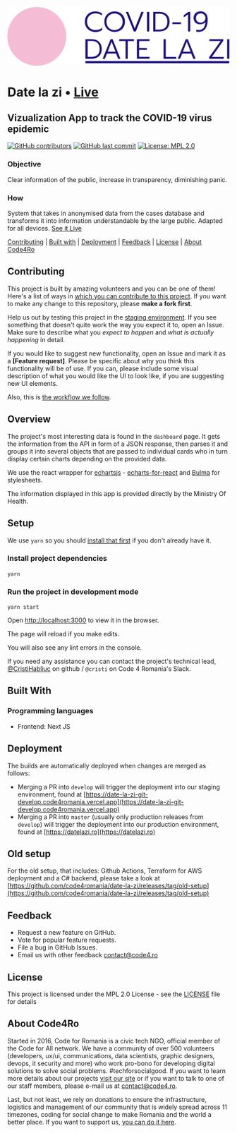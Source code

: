![logo](src/images/logo-coviz.svg)

# Date la zi • [Live](https://datelazi.ro/)

## Vizualization App to track the COVID-19 virus epidemic

[![GitHub contributors](https://img.shields.io/github/contributors/code4romania/date-la-zi.svg?style=for-the-badge)](https://github.com/code4romania/date-la-zi/graphs/contributors) [![GitHub last commit](https://img.shields.io/github/last-commit/code4romania/date-la-zi.svg?style=for-the-badge)](https://github.com/code4romania/date-la-zi/commits/master) [![License: MPL 2.0](https://img.shields.io/badge/license-MPL%202.0-brightgreen.svg?style=for-the-badge)](https://opensource.org/licenses/MPL-2.0)

### Objective

Clear information of the public, increase in transparency, diminishing panic.

### How

System that takes in anonymised data from the cases database and transforms it into information understandable by the large public. Adapted for all devices. [See it Live](https://datelazi.ro/)

[Contributing](#contributing) | [Built with](#built-with) | [Deployment](#deployment) | [Feedback](#feedback) | [License](#license) | [About Code4Ro](#about-code4ro)

## Contributing

This project is built by amazing volunteers and you can be one of them! Here's a list of ways in [which you can contribute to this project](https://github.com/code4romania/.github/blob/master/CONTRIBUTING.md). If you want to make any change to this repository, please **make a fork first**.

Help us out by testing this project in the [staging environment](https://date-la-zi-git-develop.code4romania.vercel.app). If you see something that doesn't quite work the way you expect it to, open an Issue. Make sure to describe what you _expect to happen_ and _what is actually happening_ in detail.

If you would like to suggest new functionality, open an Issue and mark it as a **[Feature request]**. Please be specific about why you think this functionality will be of use. If you can, please include some visual description of what you would like the UI to look like, if you are suggesting new UI elements.

Also, this is [the workflow we follow](https://github.com/code4romania/.github/blob/master/WORKFLOW.md).

## Overview

The project's most interesting data is found in the `dashboard` page. It gets the information from the API
in form of a JSON response, then parses it and groups it into several objects that are passed to
individual cards who in turn display certain charts depending on the provided data.

We use the react wrapper for [echartsjs](https://www.echartsjs.com/examples/en/index.html) -
[echarts-for-react](https://github.com/hustcc/echarts-for-react)
and [Bulma](https://bulma.io) for stylesheets.

The information displayed in this app is provided directly by the Ministry Of Health.

## Setup

We use `yarn` so you should [install that first](https://classic.yarnpkg.com/en/docs/install#mac-stable) if you don't already have it.

### Install project dependencies

```
yarn
```

### Run the project in development mode

```
yarn start
```

Open [http://localhost:3000](http://localhost:3000) to view it in the browser.

The page will reload if you make edits.

You will also see any lint errors in the console.

If you need any assistance you can contact the project's technical lead, [@CristiHabliuc](https://github.com/CristiHabliuc) on github / `@cristi` on Code 4 Romania's Slack.

## Built With

### Programming languages

- Frontend: Next JS

## Deployment

The builds are automatically deployed when changes are merged as follows:

- Merging a PR into `develop` will trigger the deployment into our staging environment, found at [https://date-la-zi-git-develop.code4romania.vercel.app](https://date-la-zi-git-develop.code4romania.vercel.app)
- Merging a PR into `master` (usually only production releases from `develop`) will trigger the deployment into our production environment, found at [https://datelazi.ro](https://datelazi.ro)

## Old setup

For the old setup, that includes: Github Actions, Terraform for AWS deployment and a C# backend, please take a look at [https://github.com/code4romania/date-la-zi/releases/tag/old-setup](https://github.com/code4romania/date-la-zi/releases/tag/old-setup)

## Feedback

- Request a new feature on GitHub.
- Vote for popular feature requests.
- File a bug in GitHub Issues.
- Email us with other feedback contact@code4.ro

## License

This project is licensed under the MPL 2.0 License - see the [LICENSE](LICENSE) file for details

## About Code4Ro

Started in 2016, Code for Romania is a civic tech NGO, official member of the Code for All network. We have a community of over 500 volunteers (developers, ux/ui, communications, data scientists, graphic designers, devops, it security and more) who work pro-bono for developing digital solutions to solve social problems. #techforsocialgood. If you want to learn more details about our projects [visit our site](https://www.code4.ro/en/) or if you want to talk to one of our staff members, please e-mail us at contact@code4.ro.

Last, but not least, we rely on donations to ensure the infrastructure, logistics and management of our community that is widely spread across 11 timezones, coding for social change to make Romania and the world a better place. If you want to support us, [you can do it here](https://code4.ro/en/donate/).
